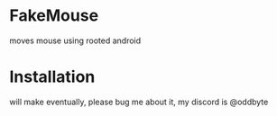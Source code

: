 # FakeMouse
 moves mouse using rooted android
# Installation
 will make eventually, please bug me about it, my discord is @oddbyte